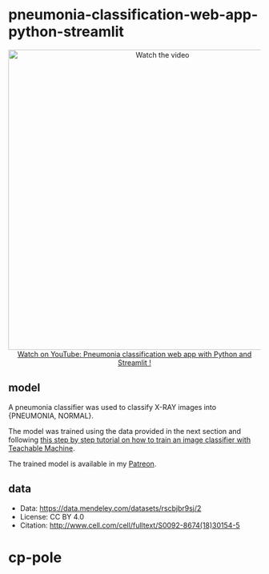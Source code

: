 # pneumonia-classification-web-app-python-streamlit


<p align="center">
<a href="https://www.youtube.com/watch?v=n_eMARPqBZI">
    <img width="600" src="https://utils-computervisiondeveloper.s3.amazonaws.com/thumbnails/with_play_button/pneumonia_classifier_streamlit.jpg" alt="Watch the video">
    </br>Watch on YouTube: Pneumonia classification web app with Python and Streamlit !
</a>
</p>

## model

A pneumonia classifier was used to classify X-RAY images into {PNEUMONIA, NORMAL}.

The model was trained using the data provided in the next section and following [this step by step tutorial on how to train an image classifier with Teachable Machine](https://youtu.be/ybh9p3QOYrs).

The trained model is available in my [Patreon](https://www.patreon.com/ComputerVisionEngineer).

## data

- Data: https://data.mendeley.com/datasets/rscbjbr9sj/2
- License: CC BY 4.0
- Citation: http://www.cell.com/cell/fulltext/S0092-8674(18)30154-5
# cp-pole
